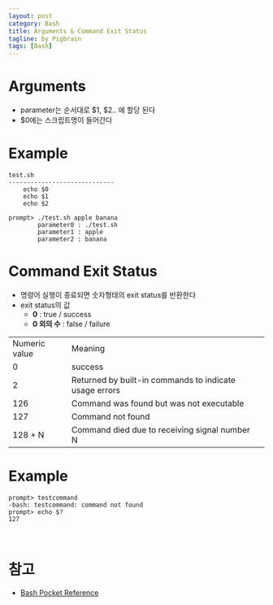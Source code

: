 ```yaml
---
layout: post
category: Bash
title: Arguments & Command Exit Status
tagline: by Pigbrain
tags: [Bash]
---
```


<!--more-->

# Arguments
* parameter는 순서대로 $1, $2.. 에 할당 된다    
* $0에는 스크립트명이 들어간다  

# Example  
	
	test.sh
	-----------------------------
		echo $0
		echo $1
		echo $2

	prompt> ./test.sh apple banana
			parameter0 : ./test.sh
			parameter1 : apple
			parameter2 : banana


# Command Exit Status 
* 명령어 실행이 종료되면 숫자형태의 exit status를 반환한다  
* exit status의 값
	* **0** : true / success  
	* **0 외의 수** : false / failure    
  
  
<table>  
<tr><td>Numeric value</td><td>Meaning</td><td></tr>
<tr><td>0</td><td>success</td></tr>  
<tr><td>2</td><td>Returned by built-in commands to indicate usage errors</td></tr>  
<tr><td>126</td><td>Command was found but was not executable</td></tr>  
<tr><td>127</td><td>Command not found</td></tr>
<tr><td>128 + N</td><td>Command died due to receiving signal number N</td></tr>  
</table>  
  
  
# Example

	prompt> testcommand
	-bash: testcommand: command not found
	prompt> echo $?
	127
  

<br>  

# 참고
* [Bash Pocket Reference](http://www.amazon.com/bash-Pocket-Reference-OReilly/dp/1449387888)  
